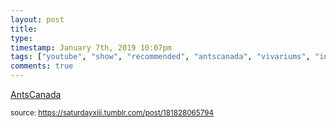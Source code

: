 ```yaml
---
layout: post
title: 
type: 
timestamp: January 7th, 2019 10:07pm
tags: ["youtube", "show", "recommended", "antscanada", "vivariums", "insect"]
comments: true
---
```

<a href=" https://href.li/?https://www.youtube.com/channel/UCONd1SNf3_QqjzjCVsURNuA">
    AntsCanada</a>
  
<small>source: https://saturdayxiii.tumblr.com/post/181828065794</small>